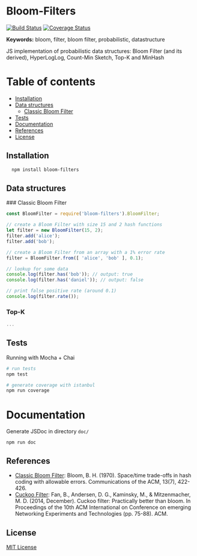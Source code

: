 # Bloom-Filters
[![Build Status](https://travis-ci.org/Callidon/bloom-filters.svg?branch=master)](https://travis-ci.org/Callidon/bloom-filters) [![Coverage Status](https://coveralls.io/repos/github/Callidon/bloom-filters/badge.svg?branch=master)](https://coveralls.io/github/Callidon/bloom-filters?branch=master)

**Keywords:** bloom, filter, bloom filter, probabilistic, datastructure

JS implementation of probabilistic data structures: Bloom Filter (and its derived), HyperLogLog, Count-Min Sketch, Top-K and MinHash

# Table of contents

* [Installation](#installation)
* [Data structures](#data-structures)
	* [Classic Bloom Filter](#classic-bloom-filter)
* [Tests](#tests)
* [Documentation](#documentation)
* [References](#references)
* [License](#license)

## Installation

```bash
  npm install bloom-filters
```

## Data structures

### Classic Bloom Filter

```javascript
const BloomFilter = require('bloom-filters').BloomFilter;

// create a Bloom Filter with size 15 and 2 hash functions
let filter = new BloomFilter(15, 2);
filter.add('alice');
filter.add('bob');

// create a Bloom Filter from an array with a 1% error rate
filter = BloomFilter.from([ 'alice', 'bob' ], 0.1);

// lookup for some data
console.log(filter.has('bob')); // output: true
console.log(filter.has('daniel')); // output: false

// print false positive rate (around 0.1)
console.log(filter.rate());
```

### Top-K

```javascript
...
```

## Tests

Running with Mocha + Chai
```bash
# run tests
npm test

# generate coverage with istanbul
npm run coverage
```

# Documentation
Generate JSDoc in directory `doc/`
```
npm run doc
```
## References

* [Classic Bloom Filter](http://crystal.uta.edu/~mcguigan/cse6350/papers/Bloom.pdf): Bloom, B. H. (1970). Space/time trade-offs in hash coding with allowable errors. Communications of the ACM, 13(7), 422-426.
* [Cuckoo Filter](https://www.cs.cmu.edu/~dga/papers/cuckoo-conext2014.pdf): Fan, B., Andersen, D. G., Kaminsky, M., & Mitzenmacher, M. D. (2014, December). Cuckoo filter: Practically better than bloom. In Proceedings of the 10th ACM International on Conference on emerging Networking Experiments and Technologies (pp. 75-88). ACM.

## License
[MIT License](https://github.com/Callidon/bloom-filters/blob/master/LICENSE)
